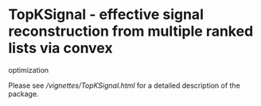 # TopKSignal - effective signal reconstruction from multiple ranked lists via convex 
optimization

Please see */vignettes/TopKSignal.html* for a detailed description of the package.
